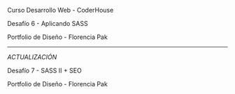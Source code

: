 Curso Desarrollo Web - CoderHouse

Desafío 6 - Aplicando SASS

Portfolio de Diseño - Florencia Pak

___________

*ACTUALIZACIÓN*

Desafío 7 - SASS II + SEO

Portfolio de Diseño - Florencia Pak